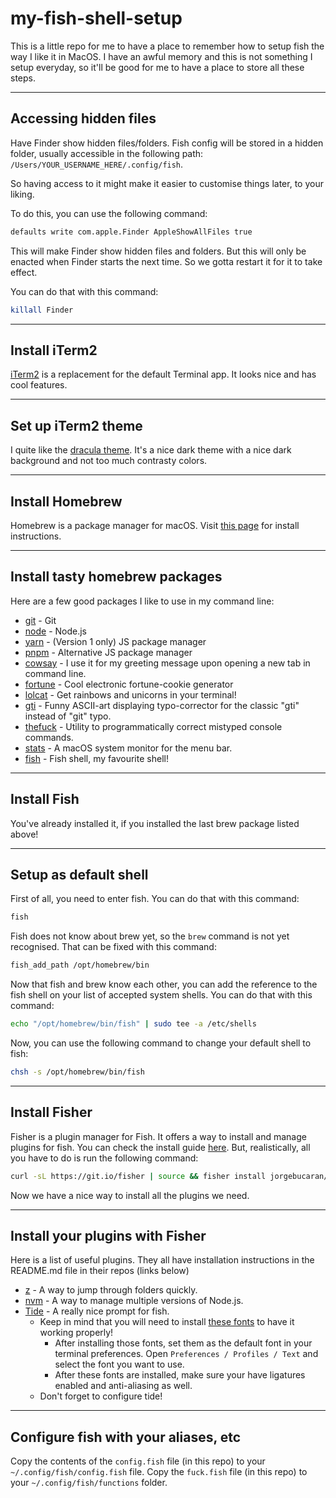 # my-fish-shell-setup

This is a little repo for me to have a place to remember how to setup fish the way I like it in MacOS. I have an awful memory and this is not something I setup everyday, so it'll be good for me to have a place to store all these steps.

---

## Accessing hidden files

Have Finder show hidden files/folders. Fish config will be stored in a hidden folder, usually accessible in the following path: `/Users/YOUR_USERNAME_HERE/.config/fish`.

So having access to it might make it easier to customise things later, to your liking.

To do this, you can use the following command:

```bash
defaults write com.apple.Finder AppleShowAllFiles true
```

This will make Finder show hidden files and folders. But this will only be enacted when Finder starts the next time. So we gotta restart it for it to take effect.

You can do that with this command:

```bash
killall Finder
```

---

## Install iTerm2

[iTerm2](https://iterm2.com/) is a replacement for the default Terminal app. It looks nice and has cool features.

---

## Set up iTerm2 theme

I quite like the [dracula theme](https://draculatheme.com/iterm). It's a nice dark theme with a nice dark background and not too much contrasty colors.

---

## Install Homebrew

Homebrew is a package manager for macOS. Visit [this page](https://brew.sh/) for install instructions.

---

## Install tasty homebrew packages

Here are a few good packages I like to use in my command line:

- [git](https://formulae.brew.sh/formula/git) - Git
- [node](https://formulae.brew.sh/formula/node) - Node.js
- [yarn](https://formulae.brew.sh/formula/yarn) - (Version 1 only) JS package manager
- [pnpm](https://formulae.brew.sh/formula/pnpm) - Alternative JS package manager
- [cowsay](https://formulae.brew.sh/formula/cowsay) - I use it for my greeting message upon opening a new tab in command line.
- [fortune](https://formulae.brew.sh/formula/fortune) - Cool electronic fortune-cookie generator
- [lolcat](https://formulae.brew.sh/formula/lolcat) - Get rainbows and unicorns in your terminal!
- [gti](https://formulae.brew.sh/formula/gti) - Funny ASCII-art displaying typo-corrector for the classic "gti" instead of "git" typo.
- [thefuck](https://formulae.brew.sh/formula/thefuck) - Utility to programmatically correct mistyped console commands.
- [stats](https://github.com/exelban/stats) - A macOS system monitor for the menu bar.
- [fish](https://formulae.brew.sh/formula/fish) - Fish shell, my favourite shell!

---

## Install Fish

You've already installed it, if you installed the last brew package listed above!

---

## Setup as default shell

First of all, you need to enter fish. You can do that with this command:

```bash
fish
```

Fish does not know about brew yet, so the `brew` command is not yet recognised. That can be fixed with this command:

```bash
fish_add_path /opt/homebrew/bin
```

Now that fish and brew know each other, you can add the reference to the fish shell on your list of accepted system shells. You can do that with this command:

```bash
echo "/opt/homebrew/bin/fish" | sudo tee -a /etc/shells
```

Now, you can use the following command to change your default shell to fish:

```bash
chsh -s /opt/homebrew/bin/fish
```

---

## Install Fisher

Fisher is a plugin manager for Fish. It offers a way to install and manage plugins for fish.
You can check the install guide [here](https://github.com/jorgebucaran/fisher). But, realistically, all you have to do is run the following command:

```bash
curl -sL https://git.io/fisher | source && fisher install jorgebucaran/fisher
```

Now we have a nice way to install all the plugins we need.

---

## Install your plugins with Fisher

Here is a list of useful plugins. They all have installation instructions in the README.md file in their repos (links below)

- [z](https://github.com/jethrokuan/z) - A way to jump through folders quickly.
- [nvm](https://github.com/jorgebucaran/nvm.fish) - A way to manage multiple versions of Node.js.
- [Tide](https://github.com/IlanCosman/tide) - A really nice prompt for fish.
  - Keep in mind that you will need to install [these fonts](https://github.com/IlanCosman/tide#fonts) to have it working properly!
    - After installing those fonts, set them as the default font in your terminal preferences. Open `Preferences / Profiles / Text` and select the font you want to use.
    - After these fonts are installed, make sure your have ligatures enabled and anti-aliasing as well.
  - Don't forget to configure tide!

---

## Configure fish with your aliases, etc

Copy the contents of the `config.fish` file (in this repo) to your `~/.config/fish/config.fish` file.
Copy the `fuck.fish` file (in this repo) to your `~/.config/fish/functions` folder.

